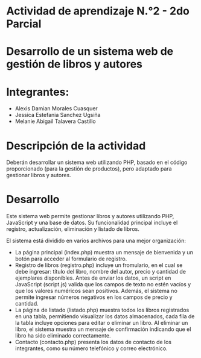# Actividad de aprendizaje N.°2 - 2do Parcial
# Desarrollo de un sistema web de gestión de libros y autores

# Integrantes:

- Alexis Damian Morales Cuasquer
- Jessica Estefania Sanchez Ugsiña
- Melanie Abigail Talavera Castillo

# Descripción de la actividad

Deberán desarrollar un sistema web utilizando PHP, basado en el código proporcionado (para la gestión de productos), pero adaptado para gestionar libros y autores. 

# Desarrollo

Este sistema web permite gestionar libros y autores utilizando PHP, JavaScript y una base de datos. Su funcionalidad principal incluye el registro, actualización, eliminación y listado de libros.

El sistema está dividido en varios archivos para una mejor organización:

- La página principal (index.php) muestra un mensaje de bienvenida y un botón para acceder al formulario de registro.
- Registro de libros (registro.php) incluye un fromulario, en el cual se debe ingresar: título del libro, nombre del autor, precio y cantidad de ejemplares disponibles.
Antes de enviar los datos, un script en JavaScript (script.js) valida que los campos de texto no estén vacíos y que los valores numéricos sean positivos. Además, el sistema no permite ingresar números negativos en los campos de precio y cantidad.
- La página de listado (listado.php) muestra todos los libros registrados en una tabla, permitiendo visualizar los datos almacenados, cada fila de la tabla incluye opciones para editar o eliminar un libro. Al eliminar un libro, el sistema muestra un mensaje de confirmación indicando que el libro ha sido eliminado correctamente.
- Contacto (contacto.php) presenta los datos de contacto de los integrantes, como su número telefónico y correo electrónico.
